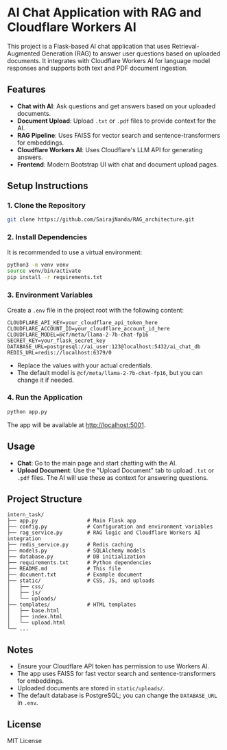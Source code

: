 # AI Chat Application with RAG and Cloudflare Workers AI

This project is a Flask-based AI chat application that uses Retrieval-Augmented Generation (RAG) to answer user questions based on uploaded documents. It integrates with Cloudflare Workers AI for language model responses and supports both text and PDF document ingestion.

## Features
- **Chat with AI**: Ask questions and get answers based on your uploaded documents.
- **Document Upload**: Upload `.txt` or `.pdf` files to provide context for the AI.
- **RAG Pipeline**: Uses FAISS for vector search and sentence-transformers for embeddings.
- **Cloudflare Workers AI**: Uses Cloudflare's LLM API for generating answers.
- **Frontend**: Modern Bootstrap UI with chat and document upload pages.

## Setup Instructions

### 1. Clone the Repository
```bash
git clone https://github.com/SairajNanda/RAG_architecture.git
```

### 2. Install Dependencies
It is recommended to use a virtual environment:
```bash
python3 -m venv venv
source venv/bin/activate
pip install -r requirements.txt
```

### 3. Environment Variables
Create a `.env` file in the project root with the following content:
```env
CLOUDFLARE_API_KEY=your_cloudflare_api_token_here
CLOUDFLARE_ACCOUNT_ID=your_cloudflare_account_id_here
CLOUDFLARE_MODEL=@cf/meta/llama-2-7b-chat-fp16
SECRET_KEY=your_flask_secret_key
DATABASE_URL=postgresql://ai_user:123@localhost:5432/ai_chat_db
REDIS_URL=redis://localhost:6379/0
```
- Replace the values with your actual credentials.
- The default model is `@cf/meta/llama-2-7b-chat-fp16`, but you can change it if needed.

### 4. Run the Application
```bash
python app.py
```
The app will be available at [http://localhost:5001](http://localhost:5001).

## Usage
- **Chat**: Go to the main page and start chatting with the AI.
- **Upload Document**: Use the "Upload Document" tab to upload `.txt` or `.pdf` files. The AI will use these as context for answering questions.

## Project Structure
```
intern_task/
├── app.py                # Main Flask app
├── config.py             # Configuration and environment variables
├── rag_service.py        # RAG logic and Cloudflare Workers AI integration
├── redis_service.py      # Redis caching
├── models.py             # SQLAlchemy models
├── database.py           # DB initialization
├── requirements.txt      # Python dependencies
├── README.md             # This file
├── document.txt          # Example document
├── static/               # CSS, JS, and uploads
│   ├── css/
│   ├── js/
│   └── uploads/
├── templates/            # HTML templates
│   ├── base.html
│   ├── index.html
│   └── upload.html
└── ...
```

## Notes
- Ensure your Cloudflare API token has permission to use Workers AI.
- The app uses FAISS for fast vector search and sentence-transformers for embeddings.
- Uploaded documents are stored in `static/uploads/`.
- The default database is PostgreSQL; you can change the `DATABASE_URL` in `.env`.

## License
MIT License 